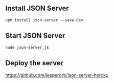
## Install JSON Server
```
npm install json-server --save-dev
```

## Start JSON Server
```
node json-server.js
```

## Deploy the server

https://github.com/jesperorb/json-server-heroku
